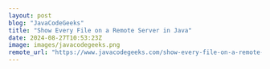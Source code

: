 ```yaml
---
layout: post
blog: "JavaCodeGeeks"
title: "Show Every File on a Remote Server in Java"
date: 2024-08-27T10:53:23Z
image: images/javacodegeeks.png
remote_url: "https://www.javacodegeeks.com/show-every-file-on-a-remote-server-in-java.html"
---
```

